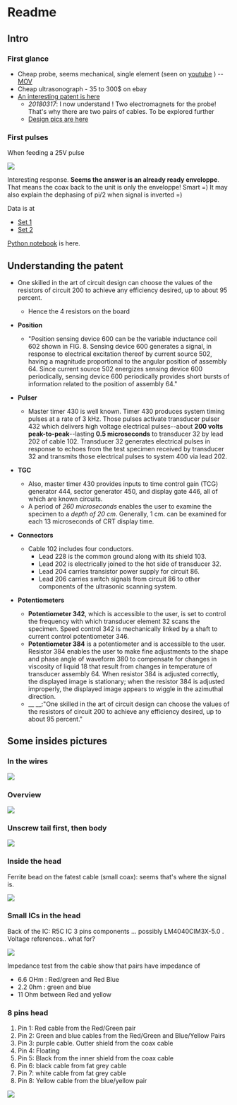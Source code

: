# Readme

## Intro

### First glance

* Cheap probe, seems mechanical, single element (seen on [youtube](https://www.youtube.com/watch?v=8iUkeJvSXtE) ) -- [MOV](/include/bard/bardsite3.mp4)
* Cheap ultrasonograph - 35 to 300$ on ebay
* [An interesting patent is here](/include/bard/US4399703.pdf)
  * _20180317_: I now understand ! Two electromagnets for the probe! That's why there are two pairs of cables. To be explored further
  * [Design pics are here](/include/bard/design)

### First pulses

When feeding a 25V pulse

![](/include/bard/exp1/bard.jpg)

Interesting response. __Seems the answer is an already ready enveloppe__. That means the coax back to the unit is only the enveloppe! Smart =)
It may also explain the dephasing of pi/2 when signal is inverted =)

Data is at 

* [Set 1](/home/kelu/ultrasound/echomods/include/bard/exp1/db-bard-5-0-VGA@0x22-spimode1-64msps.csv)
* [Set 2](/include/bard/exp1/db-bard-5-8-cable_inversed-VGA@0x22-spimode1-64msps.csv)

[Python notebook](/include/bard/exp1/20180317a-Loops.ipynb) is here.

## Understanding the patent

* One skilled in the art of circuit design can choose the values of the resistors of circuit 200 to achieve any efficiency desired, up to about 95 percent.
  * Hence the 4 resistors on the board

* __Position__ 
  * "Position sensing device 600 can be the variable inductance coil 602 shown in FIG. 8. Sensing device 600 generates a signal, in response to electrical excitation thereof by current source 502, having a magnitude proportional to the angular position of assembly 64. Since current source 502 energizes sensing device 600 periodically, sensing device 600 periodically provides short bursts of information related to the position of assembly 64."

* __Pulser__
  * Master timer 430 is well known. Timer 430 produces system timing pulses at a rate of 3 kHz. Those pulses activate transducer pulser 432 which delivers high voltage electrical pulses--about __200 volts peak-to-peak__--lasting __0.5 microseconds__ to transducer 32 by lead 202 of cable 102. Transducer 32 generates electrical pulses in response to echoes from the test specimen received by transducer 32 and transmits those electrical pulses to system 400 via lead 202.

* __TGC__
  * Also, master timer 430 provides inputs to time control gain (TCG) generator 444, sector generator 450, and display gate 446, all of which are known circuits.
  * A period of _260 microseconds_ enables the user to examine the specimen to a _depth of 20 cm_. Generally, 1 cm. can be examined for each 13 microseconds of CRT display time.

* __Connectors__
  * Cable 102 includes four conductors. 
    * Lead 228 is the common ground along with its shield 103. 
    * Lead 202 is electrically joined to the hot side of transducer 32. 
    * Lead 204 carries transistor power supply for circuit 86. 
    * Lead 206 carries switch signals from circuit 86 to other components of the ultrasonic scanning system.

* __Potentiometers__
  * __Potentiometer 342__, which is accessible to the user, is set to control the frequency with which transducer element 32 scans the specimen. Speed control 342 is mechanically linked by a shaft to current control potentiometer 346.
  * __Potentiometer 384__ is a potentiometer and is accessible to the user. Resistor 384 enables the user to make fine adjustments to the shape and phase angle of waveform 380 to compensate for changes in viscosity of liquid 18 that result from changes in temperature of transducer assembly 64. When resistor 384 is adjusted correctly, the displayed image is stationary; when the resistor 384 is adjusted improperly, the displayed image appears to wiggle in the azimuthal direction.
  * __ __:"One skilled in the art of circuit design can choose the values of the resistors of circuit 200 to achieve any efficiency desired, up to about 95 percent." 

## Some insides pictures

### In the wires

![](/include/bard/images/IMG_20180317_201900.jpg)

### Overview

![](/include/bard/images/IMG_20180317_202001.jpg)

### Unscrew tail first, then body

![](/include/bard/images/IMG_20180317_202029.jpg)

### Inside the head

Ferrite bead on the fatest cable (small coax): seems that's where the signal is.

![](/include/bard/images/IMG_20180317_202243.jpg)

### Small ICs in the head

Back of the IC: R5C IC 3 pins components ... possibly LM4040CIM3X-5.0 . Voltage references.. what for?

![](/include/bard/images/IMG_20180317_202341.jpg)

Impedance test from the cable show that pairs have impedance of 
* 6.6 OHm : Red/green and Red Blue
* 2.2 0hm :  green and blue
* 11 Ohm between Red and yellow

### 8 pins head

1. Pin 1: Red cable from the Red/Green pair 
2. Pin 2: Green and blue cables from the Red/Green and Blue/Yellow Pairs 
3. Pin 3: purple cable. Outter shield from the coax cable
4. Pin 4: Floating
5. Pin 5: Black from the inner shield from the coax cable
6. Pin 6: black cable from fat grey cable 
7. Pin 7: white cable from fat grey cable 
8. Pin 8: Yellow cable from the blue/yellow pair

![](/include/bard/images/pins.jpg)


